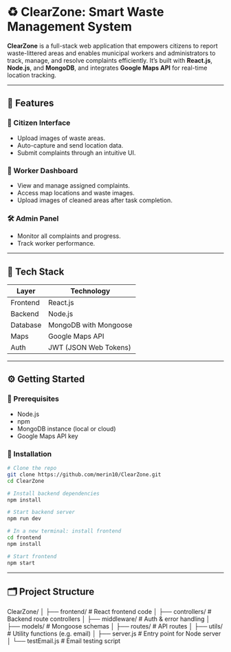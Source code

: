 # ♻️ ClearZone: Smart Waste Management System

**ClearZone** is a full-stack web application that empowers citizens to report waste-littered areas and enables municipal workers and administrators to track, manage, and resolve complaints efficiently. It’s built with **React.js**, **Node.js**, and **MongoDB**, and integrates **Google Maps API** for real-time location tracking.

---

## 🚀 Features

### 👥 Citizen Interface
- Upload images of waste areas.
- Auto-capture and send location data.
- Submit complaints through an intuitive UI.

### 👷 Worker Dashboard
- View and manage assigned complaints.
- Access map locations and waste images.
- Upload images of cleaned areas after task completion.

### 🛠️ Admin Panel
- Monitor all complaints and progress.
- Track worker performance.

---

## 🧰 Tech Stack

| Layer       | Technology            |
|-------------|------------------------|
| Frontend    | React.js               |
| Backend     | Node.js                |
| Database    | MongoDB with Mongoose  |
| Maps        | Google Maps API        |
| Auth        | JWT (JSON Web Tokens)  |

---

## ⚙️ Getting Started

### 🔧 Prerequisites
- Node.js
- npm
- MongoDB instance (local or cloud)
- Google Maps API key


### 🔄 Installation

```bash
# Clone the repo
git clone https://github.com/merin10/ClearZone.git
cd ClearZone

# Install backend dependencies
npm install

# Start backend server
npm run dev

# In a new terminal: install frontend
cd frontend
npm install

# Start frontend
npm start
```  

---

## 🗂️ Project Structure

ClearZone/
│
├── frontend/          # React frontend code
│
├── controllers/       # Backend route controllers
│
├── middleware/        # Auth & error handling
│
├── models/            # Mongoose schemas
│
├── routes/            # API routes
│
├── utils/             # Utility functions (e.g. email)
│
├── server.js          # Entry point for Node server
│
└── testEmail.js       # Email testing script


